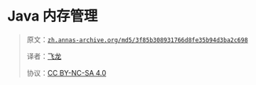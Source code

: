 # Java 内存管理

> 原文：[`zh.annas-archive.org/md5/3f85b308931766d8fe35b94d3ba2c698`](https://zh.annas-archive.org/md5/3f85b308931766d8fe35b94d3ba2c698)
> 
> 译者：[飞龙](https://github.com/wizardforcel)
> 
> 协议：[CC BY-NC-SA 4.0](http://creativecommons.org/licenses/by-nc-sa/4.0/)
